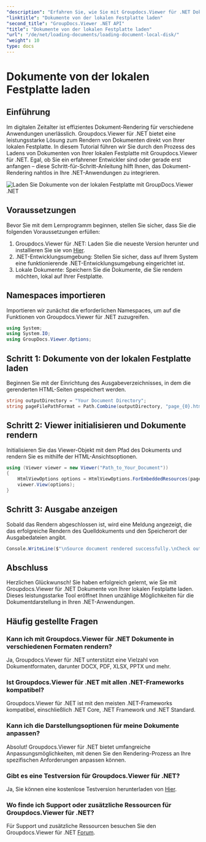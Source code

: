 ```yaml
---
"description": "Erfahren Sie, wie Sie mit Groupdocs.Viewer für .NET Dokumente nahtlos von Ihrer lokalen Festplatte rendern. Optimieren Sie Ihre .NET-Anwendungen mit effizienten Dokumenten."
"linktitle": "Dokumente von der lokalen Festplatte laden"
"second_title": "GroupDocs.Viewer .NET API"
"title": "Dokumente von der lokalen Festplatte laden"
"url": "/de/net/loading-documents/loading-document-local-disk/"
"weight": 10
type: docs
---
```

# Dokumente von der lokalen Festplatte laden

## Einführung
Im digitalen Zeitalter ist effizientes Dokument-Rendering für verschiedene Anwendungen unerlässlich. Groupdocs.Viewer für .NET bietet eine leistungsstarke Lösung zum Rendern von Dokumenten direkt von Ihrer lokalen Festplatte. In diesem Tutorial führen wir Sie durch den Prozess des Ladens von Dokumenten von Ihrer lokalen Festplatte mit Groupdocs.Viewer für .NET. Egal, ob Sie ein erfahrener Entwickler sind oder gerade erst anfangen – diese Schritt-für-Schritt-Anleitung hilft Ihnen, das Dokument-Rendering nahtlos in Ihre .NET-Anwendungen zu integrieren.

![Laden Sie Dokumente von der lokalen Festplatte mit GroupDocs.Viewer .NET](/viewer/loading-documents/load-documents-from-local-disk.png)

## Voraussetzungen
Bevor Sie mit dem Lernprogramm beginnen, stellen Sie sicher, dass Sie die folgenden Voraussetzungen erfüllen:
1. Groupdocs.Viewer für .NET: Laden Sie die neueste Version herunter und installieren Sie sie von [Hier](https://releases.groupdocs.com/viewer/net/).
2. .NET-Entwicklungsumgebung: Stellen Sie sicher, dass auf Ihrem System eine funktionierende .NET-Entwicklungsumgebung eingerichtet ist.
3. Lokale Dokumente: Speichern Sie die Dokumente, die Sie rendern möchten, lokal auf Ihrer Festplatte.

## Namespaces importieren
Importieren wir zunächst die erforderlichen Namespaces, um auf die Funktionen von Groupdocs.Viewer für .NET zuzugreifen.
```csharp
using System;
using System.IO;
using GroupDocs.Viewer.Options;
```
## Schritt 1: Dokumente von der lokalen Festplatte laden
Beginnen Sie mit der Einrichtung des Ausgabeverzeichnisses, in dem die gerenderten HTML-Seiten gespeichert werden.
```csharp
string outputDirectory = "Your Document Directory";
string pageFilePathFormat = Path.Combine(outputDirectory, "page_{0}.html");
```
## Schritt 2: Viewer initialisieren und Dokumente rendern
Initialisieren Sie das Viewer-Objekt mit dem Pfad des Dokuments und rendern Sie es mithilfe der HTML-Ansichtsoptionen.
```csharp
using (Viewer viewer = new Viewer("Path_to_Your_Document"))
{
    HtmlViewOptions options = HtmlViewOptions.ForEmbeddedResources(pageFilePathFormat);
    viewer.View(options);
}
```
## Schritt 3: Ausgabe anzeigen
Sobald das Rendern abgeschlossen ist, wird eine Meldung angezeigt, die das erfolgreiche Rendern des Quelldokuments und den Speicherort der Ausgabedateien angibt.
```csharp
Console.WriteLine($"\nSource document rendered successfully.\nCheck output in {outputDirectory}.");
```

## Abschluss
Herzlichen Glückwunsch! Sie haben erfolgreich gelernt, wie Sie mit Groupdocs.Viewer für .NET Dokumente von Ihrer lokalen Festplatte laden. Dieses leistungsstarke Tool eröffnet Ihnen unzählige Möglichkeiten für die Dokumentdarstellung in Ihren .NET-Anwendungen.
## Häufig gestellte Fragen
### Kann ich mit Groupdocs.Viewer für .NET Dokumente in verschiedenen Formaten rendern?
Ja, Groupdocs.Viewer für .NET unterstützt eine Vielzahl von Dokumentformaten, darunter DOCX, PDF, XLSX, PPTX und mehr.
### Ist Groupdocs.Viewer für .NET mit allen .NET-Frameworks kompatibel?
Groupdocs.Viewer für .NET ist mit den meisten .NET-Frameworks kompatibel, einschließlich .NET Core, .NET Framework und .NET Standard.
### Kann ich die Darstellungsoptionen für meine Dokumente anpassen?
Absolut! Groupdocs.Viewer für .NET bietet umfangreiche Anpassungsmöglichkeiten, mit denen Sie den Rendering-Prozess an Ihre spezifischen Anforderungen anpassen können.
### Gibt es eine Testversion für Groupdocs.Viewer für .NET?
Ja, Sie können eine kostenlose Testversion herunterladen von [Hier](https://releases.groupdocs.com/).
### Wo finde ich Support oder zusätzliche Ressourcen für Groupdocs.Viewer für .NET?
Für Support und zusätzliche Ressourcen besuchen Sie den Groupdocs.Viewer für .NET [Forum](https://forum.groupdocs.com/c/viewer/9).